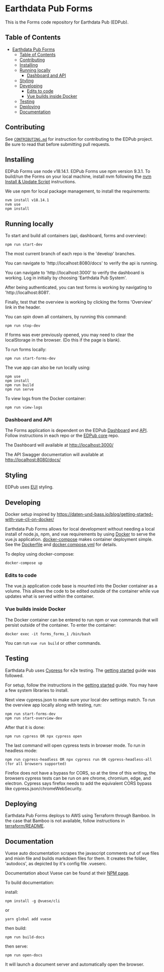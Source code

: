 # Earthdata Pub Forms

This is the Forms code repository for Earthdata Pub (EDPub).

## Table of Contents

- [Earthdata Pub Forms](#earthdata-pub-forms)
  - [Table of Contents](#table-of-contents)
  - [Contributing](#contributing)
  - [Installing](#installing)
  - [Running locally](#running-locally)
    - [Dashboard and API](#dashboard-and-api)
  - [Styling](#styling)
  - [Developing](#developing)
    - [Edits to code](#edits-to-code)
    - [Vue builds inside Docker](#vue-builds-inside-docker)
  - [Testing](#testing)
  - [Deploying](#deploying)
  - [Documentation](#documentation)

## Contributing

See [`CONTRIBUTING.md`](./CONTRIBUTING.md) for instruction for contributing to
the EDPub project. Be sure to read that before submitting pull requests.

## Installing

EDPub Forms use node v18.14.1. EDPub Forms use npm version 9.3.1.  To build/run the Forms on your local
machine, install nvm following the [nvm Install & Update Script](https://github.com/nvm-sh/nvm#install--update-script)
instructions.

We use npm for local package management, to install the requirements:

```
nvm install v18.14.1
nvm use
npm install
```

## Running locally

To start and build all containers (api, dashboard, forms and overview):

```
npm run start-dev
```

The most current branch of each repo is the 'develop' branches.

You can navigate to 'http://localhost:8080/docs' to verify the api is running.

You can navigate to 'http://localhost:3000' to verify the dashboard is working.
Log in initially by choosing 'Earthdata Pub System'.

After being authenticated, you can test forms is working by navigating to 'http://localhost:8081'.

Finally, test that the overview is working by clicking the forms 'Overview' link in the header.

You can spin down all containers, by running this command:

```
npm run stop-dev
```

If forms was ever previously opened, you may need to clear the localStorage in the browser. (Do this if the page is blank).

To run forms locally:

```
npm run start-forms-dev
```

The vue app can also be run locally using:

```
npm use
npm install
npm run build
npm run serve
```

To view logs from the Docker container:

```
npm run view-logs
```

### Dashboard and API

The Forms application is dependent on the EDPub [Dashboard](https://github.com/eosdis-nasa/earthdata-pub-dashboard)
and [API](https://github.com/eosdis-nasa/earthdata-pub-api). Follow
instructions in each repo or the [EDPub core](https://github.com/eosdis-nasa/earthdata-pub)
repo.

The Dashboard will available at <http://localhost:3000/>

The API Swagger documentation will available at <http://localhost:8080/docs/>

## Styling

EDPub uses [EUI](https://cdn.earthdata.nasa.gov/eui/latest/docs/eui/index.html) styling.

## Developing

Docker setup inspired by <https://daten-und-bass.io/blog/getting-started-with-vue-cli-on-docker/>

Earthdata Pub Forms allows for local development without needing a local install
of node.js, npm, and vue requirements by using [Docker](https://docs.docker.com/)
to serve the vue.js application. [docker-compose](https://docs.docker.com/compose/)
makes container deployment simple. See the [Dockerfile](./Dockerfile) and
[docker.compose.yml](./docker-compose.yml) for details.

To deploy using docker-compose:

```
docker-compose up
```

### Edits to code

The vue.js application code base is mounted into the Docker container as a volume.
This allows the code to be edited outside of the container while vue updates what
is served within the container.

### Vue builds inside Docker

The Docker container can be entered to run npm or vue commands that will persist
outside of the container. To enter the container:

```
docker exec -it forms_forms_1 /bin/bash
```

You can run `vue run build` or other commands.

## Testing

Earthdata Pub uses [Cypress](https://docs.cypress.io/guides/getting-started/testing-your-app#Seeding-data) for e2e testing. The 
[getting started](https://docs.cypress.io/guides/getting-started/installing-cypress) guide 
was followed.

For setup, follow the instructions in the [getting started](https://docs.cypress.io/guides/getting-started/installing-cypress) guide.
You may have a few system libraries to install.  

Next view cypress.json to make sure your local dev settings match.  To run the overview app locally along with testing, run:

```
npm run start-forms-dev
npm run start-overview-dev
```

After that it is done:

```
npm run cypress OR npx cypress open 
```

The last command will open cypress tests in browser mode.  To run in headless mode:

```
npm run cypress-headless OR npx cypress run OR cypress-headless-all (for all browsers supported)
```

Firefox does not have a bypass for CORS, so at the time of this writing, the browsers cypress tests can be run on are chrome, chromium, edge, and electron.
Cypress says firefox needs to add the equivalent CORS bypass like cypress.json/chromeWebSecurity.

## Deploying

Earthdata Pub Forms deploys to AWS using Terraform through Bamboo. In the case
that Bamboo is not available, follow instructions in [terraform/README](./terraform/README.md).

## Documentation

Vuese auto documentation scrapes the javascript comments out of vue files and mixin
file and builds markdown files for them. It creates the folder, 'autodocs', as
depicted by it's config file .vueserc.

Documentation about Vuese can be found at their [NPM page](https://www.npmjs.com/package/vuese/v/1.4.0?activeTab=readme).

To build documentation:

install:

```
npm install -g @vuese/cli 
```

or

```
yarn global add vuese
```

then build:

```
npm run build-docs
```

then serve:

```
npm run open-docs
```

It will launch a document server and automatically open the browser.

